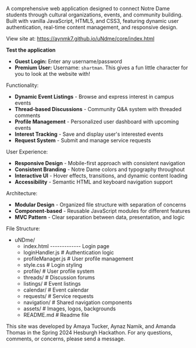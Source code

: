 A comprehensive web application designed to connect Notre Dame students through cultural organizations, events, and community building.
Built with vanilla JavaScript, HTML5, and CSS3, featuring dynamic user authentication, real-time content management, and responsive design.

View site at: https://aynmk7.github.io/uNdme/core/index.html


**Test the application**
   - **Guest Login:** Enter any username/password
   - **Premium User:** Username: `shartman`. This gives a fun little character for you to look at the website with!

Functionality:
- **Dynamic Event Listings** - Browse and express interest in campus events
- **Thread-based Discussions** - Community Q&A system with threaded comments
- **Profile Management** - Personalized user dashboard with upcoming events
- **Interest Tracking** - Save and display user's interested events
- **Request System** - Submit and manage service requests

User Experience:
- **Responsive Design** - Mobile-first approach with consistent navigation
- **Consistent Branding** - Notre Dame colors and typography throughout
- **Interactive UI** - Hover effects, transitions, and dynamic content loading
- **Accessibility** - Semantic HTML and keyboard navigation support

Architecture:
- **Modular Design** - Organized file structure with separation of concerns
- **Component-based** - Reusable JavaScript modules for different features
- **MVC Pattern** - Clear separation between data, presentation, and logic

File Structure:
- uNDme/
   - index.html           ------------- Login page
   - loginHandler.js      # Authentication logic
   - profileManager.js  # User profile management
   -  style.css         # Login styling
   - profile/               # User profile system
   - threads/               # Discussion forums
   - listings/              # Event listings
   - calendar/              # Event calendar
   - requests/              # Service requests
   - navigation/            # Shared navigation components
   - assets/                # Images, logos, backgrounds
   - README.md              # Readme file

This site was developed by Amaya Tucker, Aynaz Namik, and Amanda Thomas in the Spring 2024 Hesburgh Hackathon. For any questions, comments, or concerns, please send a message.
